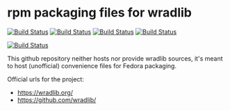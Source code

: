 # rpm packaging files for wradlib

[![Build Status](https://badges.herokuapp.com/travis/ARPA-SIMC/python-wradlib-rpm?branch=master&env=DOCKER_IMAGE=fedora:30&label=fedora30)](https://travis-ci.org/ARPA-SIMC/python-wradlib-rpm)
[![Build Status](https://badges.herokuapp.com/travis/ARPA-SIMC/python-wradlib-rpm?branch=master&env=DOCKER_IMAGE=fedora:31&label=fedora31)](https://travis-ci.org/ARPA-SIMC/python-wradlib-rpm)
[![Build Status](https://badges.herokuapp.com/travis/ARPA-SIMC/python-wradlib-rpm?branch=master&env=DOCKER_IMAGE=fedora:32&label=fedora32)](https://travis-ci.org/ARPA-SIMC/python-wradlib-rpm)
[![Build Status](https://badges.herokuapp.com/travis/ARPA-SIMC/python-wradlib-rpm?branch=master&env=DOCKER_IMAGE=fedora:rawhide&label=fedorarawhide)](https://travis-ci.org/ARPA-SIMC/python-wradlib-rpm)

[![Build Status](https://copr.fedorainfracloud.org/coprs/simc/stable/package/python-wradlib/status_image/last_build.png)](https://copr.fedorainfracloud.org/coprs/simc/stable/package/python-wradlib/)


This github repository neither hosts nor provide wradlib sources, it's meant to
host (unofficial) convenience files for Fedora packaging.

Official urls for the project:
 * https://wradlib.org/
 * https://github.com/wradlib/
